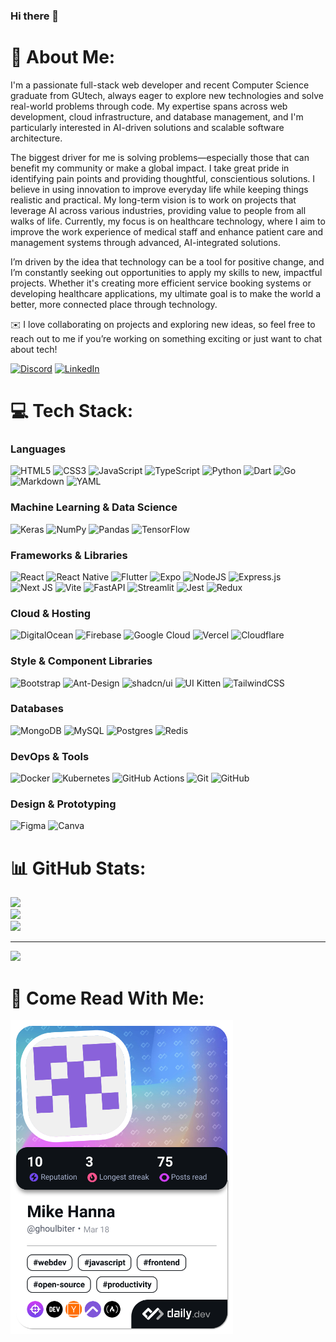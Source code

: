### Hi there 👋

# 💫 About Me:
I'm a passionate full-stack web developer and recent Computer Science graduate from GUtech, always eager to explore new technologies and solve real-world problems through code. My expertise spans across web development, cloud infrastructure, and database management, and I'm particularly interested in AI-driven solutions and scalable software architecture.

The biggest driver for me is solving problems—especially those that can benefit my community or make a global impact. I take great pride in identifying pain points and providing thoughtful, conscientious solutions. I believe in using innovation to improve everyday life while keeping things realistic and practical. My long-term vision is to work on projects that leverage AI across various industries, providing value to people from all walks of life. Currently, my focus is on healthcare technology, where I aim to improve the work experience of medical staff and enhance patient care and management systems through advanced, AI-integrated solutions.

I’m driven by the idea that technology can be a tool for positive change, and I’m constantly seeking out opportunities to apply my skills to new, impactful projects. Whether it's creating more efficient service booking systems or developing healthcare applications, my ultimate goal is to make the world a better, more connected place through technology.

✉️ I love collaborating on projects and exploring new ideas, so feel free to reach out to me if you’re working on something exciting or just want to chat about tech!

[![Discord](https://img.shields.io/badge/Discord-%237289DA.svg?logo=discord&logoColor=white)](https://discord.gg/ghoulbites) [![LinkedIn](https://img.shields.io/badge/LinkedIn-%230077B5.svg?logo=linkedin&logoColor=white)](https://linkedin.com/in/mike-hanna) 


# 💻 Tech Stack:
### Languages
![HTML5](https://img.shields.io/badge/html5-%23E34F26.svg?style=flat&logo=html5&logoColor=white) 
![CSS3](https://img.shields.io/badge/css3-%231572B6.svg?style=flat&logo=css3&logoColor=white) 
![JavaScript](https://img.shields.io/badge/javascript-%23323330.svg?style=flat&logo=javascript&logoColor=%23F7DF1E) 
![TypeScript](https://img.shields.io/badge/typescript-%23007ACC.svg?style=flat&logo=typescript&logoColor=white) 
![Python](https://img.shields.io/badge/python-3670A0?style=flat&logo=python&logoColor=ffdd54) 
![Dart](https://img.shields.io/badge/dart-%230175C2.svg?style=flat&logo=dart&logoColor=white) 
![Go](https://img.shields.io/badge/go-%2300ADD8.svg?style=flat&logo=go&logoColor=white) 
![Markdown](https://img.shields.io/badge/markdown-%23000000.svg?style=flat&logo=markdown&logoColor=white) 
![YAML](https://img.shields.io/badge/yaml-%23ffffff.svg?style=flat&logo=yaml&logoColor=151515)

### Machine Learning & Data Science
![Keras](https://img.shields.io/badge/Keras-%23D00000.svg?style=flat&logo=Keras&logoColor=white) 
![NumPy](https://img.shields.io/badge/numpy-%23013243.svg?style=flat&logo=numpy&logoColor=white) 
![Pandas](https://img.shields.io/badge/pandas-%23150458.svg?style=flat&logo=pandas&logoColor=white) 
![TensorFlow](https://img.shields.io/badge/TensorFlow-%23FF6F00.svg?style=flat&logo=TensorFlow&logoColor=white)

### Frameworks & Libraries
![React](https://img.shields.io/badge/react-%2320232a.svg?style=flat&logo=react&logoColor=%2361DAFB)
![React Native](https://img.shields.io/badge/react_native-%2320232a.svg?style=flat&logo=react&logoColor=%2361DAFB)
![Flutter](https://img.shields.io/badge/Flutter-%2302569B.svg?style=flat&logo=Flutter&logoColor=white) 
![Expo](https://img.shields.io/badge/Expo-000020?logo=expo&logoColor=fff)
![NodeJS](https://img.shields.io/badge/node.js-6DA55F?style=flat&logo=node.js&logoColor=white)
![Express.js](https://img.shields.io/badge/express.js-%23404d59.svg?style=flat&logo=express&logoColor=%2361DAFB) 
![Next JS](https://img.shields.io/badge/Next-black?style=flat&logo=next.js&logoColor=white)
![Vite](https://img.shields.io/badge/Vite-646CFF?logo=vite&logoColor=fff)
![FastAPI](https://img.shields.io/badge/FastAPI-005571?style=flat&logo=fastapi) 
![Streamlit](https://img.shields.io/badge/Streamlit-%23FF4B4B.svg?style=flat&logo=streamlit&logoColor=white)
![Jest](https://img.shields.io/badge/Jest-C21325?logo=jest&logoColor=fff)
![Redux](https://img.shields.io/badge/Redux-764ABC?logo=redux&logoColor=fff)

### Cloud & Hosting
![DigitalOcean](https://img.shields.io/badge/DigitalOcean-%230167ff.svg?style=flat&logo=digitalOcean&logoColor=white) 
![Firebase](https://img.shields.io/badge/firebase-%23039BE5.svg?style=flat&logo=firebase) 
![Google Cloud](https://img.shields.io/badge/GoogleCloud-%234285F4.svg?style=flat&logo=google-cloud&logoColor=white) 
![Vercel](https://img.shields.io/badge/vercel-%23000000.svg?style=flat&logo=vercel&logoColor=white) 
![Cloudflare](https://img.shields.io/badge/Cloudflare-F38020?style=flat&logo=Cloudflare&logoColor=white)

### Style & Component Libraries
![Bootstrap](https://img.shields.io/badge/bootstrap-%238511FA.svg?style=flat&logo=bootstrap&logoColor=white) 
![Ant-Design](https://img.shields.io/badge/-AntDesign-%230170FE?style=flat&logo=ant-design&logoColor=white) 
![shadcn/ui](https://img.shields.io/badge/shadcn%2Fui-000?logo=shadcnui&logoColor=fff)
![UI Kitten](https://img.shields.io/badge/UI%20Kitten-%232B2E3A.svg?style=flat&logo=uikitten&logoColor=FF8822)
![TailwindCSS](https://img.shields.io/badge/Tailwind%20CSS-%2338B2AC.svg?logo=tailwind-css&logoColor=white)

### Databases
![MongoDB](https://img.shields.io/badge/MongoDB-%234ea94b.svg?style=flat&logo=mongodb&logoColor=white) 
![MySQL](https://img.shields.io/badge/mysql-4479A1.svg?style=flat&logo=mysql&logoColor=white) 
![Postgres](https://img.shields.io/badge/postgres-%23316192.svg?style=flat&logo=postgresql&logoColor=white) 
![Redis](https://img.shields.io/badge/Redis-%23DD0031.svg?logo=redis&logoColor=white)

### DevOps & Tools
![Docker](https://img.shields.io/badge/docker-%230db7ed.svg?style=flat&logo=docker&logoColor=white) 
![Kubernetes](https://img.shields.io/badge/kubernetes-%23326ce5.svg?style=flat&logo=kubernetes&logoColor=white) 
![GitHub Actions](https://img.shields.io/badge/github%20actions-%232671E5.svg?style=flat&logo=githubactions&logoColor=white) 
![Git](https://img.shields.io/badge/git-%23F05033.svg?style=flat&logo=git&logoColor=white) 
![GitHub](https://img.shields.io/badge/github-%23121011.svg?style=flat&logo=github&logoColor=white) 

### Design & Prototyping
![Figma](https://img.shields.io/badge/figma-%23F24E1E.svg?style=flat&logo=figma&logoColor=white) 
![Canva](https://img.shields.io/badge/Canva-%2300C4CC.svg?style=flat&logo=Canva&logoColor=white)




# 📊 GitHub Stats:
![](https://github-readme-stats.vercel.app/api?username=GhoulBiter&theme=radical&hide_border=false&include_all_commits=true&count_private=true)<br/>
![](https://github-readme-streak-stats.herokuapp.com/?user=GhoulBiter&theme=radical&hide_border=false)<br/>
![](https://github-readme-stats.vercel.app/api/top-langs/?username=GhoulBiter&theme=radical&hide_border=false&include_all_commits=true&count_private=true&layout=compact)

---
[![](https://visitcount.itsvg.in/api?id=GhoulBiter&icon=7&color=1)](https://visitcount.itsvg.in)

# 📕 Come Read With Me:
<a href="https://app.daily.dev/ghoulbiter"><img src="./devcard.png" width="356" alt="Mike Hanna's Dev Card"/></a>


<!-- Proudly created with GPRM ( https://gprm.itsvg.in ) -->

<!--
**GhoulBiter/GhoulBiter** is a ✨ _special_ ✨ repository because its `README.md` (this file) appears on your GitHub profile.

Here are some ideas to get you started:

- 🔭 I’m currently working on ...
- 🌱 I’m currently learning ...
- 👯 I’m looking to collaborate on ...
- 🤔 I’m looking for help with ...
- 💬 Ask me about ...
- 📫 How to reach me: ...
- 😄 Pronouns: ...
- ⚡ Fun fact: ...
-->

